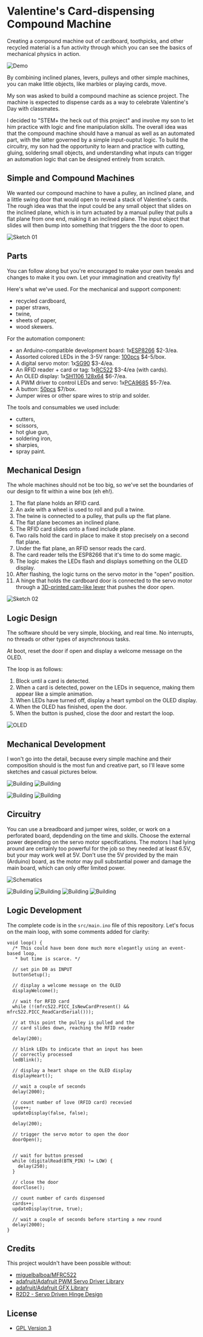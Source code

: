 # Valentine's Card-dispensing Compound Machine

Creating a compound machine out of cardboard, toothpicks, and other recycled
material is a fun activity through which you can see the basics of mechanical
physics in action.

![Demo](img/demo-02.gif "Demo")

By combining inclined planes, levers, pulleys and other simple machines, you
can make little objects, like marbles or playing cards, move.

My son was asked to build a compound machine as science project. The machine is
expected to dispense cards as a way to celebrate Valentine's Day with
classmates.

I decided to "STEM+ the heck out of this project" and involve my son to let him
practice with logic and fine manipulation skills. The overall idea was that the
compound machine should have a manual as well as an automated part, with the
latter governed by a simple input-ouptut logic. To build the circuitry, my son
had the opportunity to learn and practice with cutting, gluing, soldering small
objects, and understanding what inputs can trigger an automation logic that can
be designed entirely from scratch.

## Simple and Compound Machines

We wanted our compound machine to have a pulley, an inclined plane, and a
little swing door that would open to reveal a stack of Valentine's cards. The
rough idea was that the input could be any small object that slides on the
inclined plane, which is in turn actuated by a manual pulley that pulls a flat
plane from one end, making it an inclined plane. The input object that slides
will then bump into something that triggers the the door to open.

![Sketch 01](img/sketch-01.jpeg)

## Parts

You can follow along but you're encouraged to make your own tweaks and changes
to make it you own. Let your immagination and creativity fly!

Here's what we've used. For the mechanical and support component:

- recycled cardboard,
- paper straws,
- twine,
- sheets of paper,
- wood skewers.

For the automation component:

- an Arduino-compatible development board: 1x[ESP8266](https://a.co/d/aZeioCo) $2-3/ea.
- Assorted colored LEDs in the 3-5V range: [100pcs](https://a.co/d/4tDfaRZ) $4-5/box.
- A digital servo motor: 1x[SG90](https://a.co/d/939hsJN) $3-4/ea.
- An RFID reader + card or tag: 1x[RC522](https://a.co/d/fCH32ee) $3-4/ea (with cards).
- An OLED display: 1x[SH1106 128x64](https://a.co/d/7zYwehg) $6-7/ea.
- A PWM driver to control LEDs and servo: 1x[PCA9685](https://a.co/d/7VSY1Wy) $5-7/ea.
- A button: [50pcs](https://a.co/d/23IB9QI) $7/box.
- Jumper wires or other spare wires to strip and solder.

The tools and consumables we used include:

- cutters,
- scissors,
- hot glue gun,
- soldering iron,
- sharpies,
- spray paint.

## Mechanical Design

The whole machines should not be too big, so we've set the boundaries of our design
to fit within a wine box (eh eh!).

1. The flat plane holds an RFID card.
1. An axle with a wheel is used to roll and pull a twine.
1. The twine is connected to a pulley, that pulls up the flat plane.
1. The flat plane becomes an inclined plane.
1. The RFID card slides onto a fixed include plane.
1. Two rails hold the card in place to make it stop precisely on a second flat plane.
1. Under the flat plane, an RFID sensor reads the card.
1. The card reader tells the ESP8266  that it's time to do some magic.
1. The logic makes the LEDs flash and displays something on the OLED display.
1. After flashing, the logic turns on the servo motor in the "open" position.
1. A hinge that holds the cardboard door is connected to the servo motor through
   a [3D-printed cam-like lever](https://www.thingiverse.com/thing:1323380) that pushes the door open.

![Sketch 02](img/sketch-02.jpeg)

## Logic Design

The software should be very simple, blocking, and real time. No interrupts, no
threads or other types of asynchronous tasks.

At boot, reset the door if open and display a welcome message on the OLED.

The loop is as follows:

1. Block until a card is detected.
1. When a card is detected, power on the LEDs in sequence, making them appear
   like a simple animation.
1. When LEDs have turned off, display a heart symbol on the OLED display.
1. When the OLED has finished, open the door.
1. When the button is pushed, close the door and restart the loop.

![OLED](img/demo-01.gif)

## Mechanical Development

I won't go into the detail, because every simple machine and their composition
should is the most fun and creative part, so I'll leave some sketches and casual
pictures below.

![Building](img/building-04.jpeg)
![Building](img/building-05.jpeg)

![Building](img/building-08.jpeg)
![Building](img/building-09.png)

## Circuitry

You can use a breadboard and jumper wires, solder, or work on a perforated
board, depdending on the time and skills. Choose the external power depending
on the servo motor specifications. The motors I had lying around are certainly
too powerful for the job so they needed at least 6.5V, but your may work well
at 5V. Don't use the 5V provided by the main (Arduino) board, as the motor may
pull substantial power and damage the main board, which can only offer limited power.

![Schematics](schematics/vmac_bb.png)

![Building](img/building-06.jpeg)
![Building](img/building-01.jpeg)
![Building](img/building-02.jpeg)
![Building](img/building-07.jpeg)

## Logic Development

The complete code is in the `src/main.ino` file of this repository. Let's focus
on the main loop, with some comments added for clarity:

```arduino
void loop() {
  /* This could have been done much more elegantly using an event-based loop,
   * but time is scarce. */

  // set pin D0 as INPUT
  buttonSetup();

  // display a welcome message on the OLED
  displayWelcome();

  // wait for RFID card
  while (!(mfrc522.PICC_IsNewCardPresent() && mfrc522.PICC_ReadCardSerial()));

  // at this point the pulley is pulled and the
  // card slides down, reaching the RFID reader

  delay(200);

  // blink LEDs to indicate that an input has been
  // correctly processed
  ledBlink();

  // display a heart shape on the OLED display
  displayHeart();

  // wait a couple of seconds
  delay(2000);

  // count number of love (RFID card) recevied
  love++;
  updateDisplay(false, false);

  delay(200);

  // trigger the servo motor to open the door
  doorOpen();


  // wait for button pressed
  while (digitalRead(BTN_PIN) != LOW) {
    delay(250);
  }

  // close the door
  doorClose();

  // count number of cards dispensed
  cards++;
  updateDisplay(true, true);

  // wait a couple of seconds before starting a new round
  delay(2000);
}
```

## Credits

This project wouldn't have been possible without:

- [miguelbalboa/MFRC522](https://github.com/miguelbalboa/rfid)
- [adafruit/Adafruit PWM Servo Driver Library](https://github.com/adafruit/Adafruit-PWM-Servo-Driver-Library)
- [adafruit/Adafruit GFX Library](https://github.com/adafruit/Adafruit-GFX-Library)
- [R2D2 - Servo Driven Hinge Design](https://www.thingiverse.com/thing:1323380)

## License

- [GPL Version 3](license.txt)
